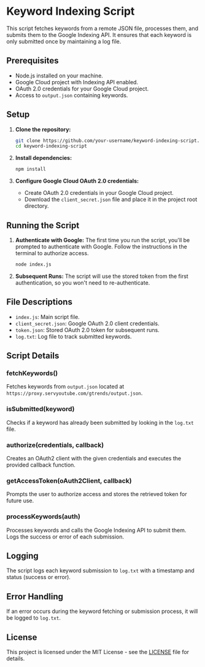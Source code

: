 # Keyword Indexing Script

This script fetches keywords from a remote JSON file, processes them, and submits them to the Google Indexing API. It ensures that each keyword is only submitted once by maintaining a log file.

## Prerequisites

- Node.js installed on your machine.
- Google Cloud project with Indexing API enabled.
- OAuth 2.0 credentials for your Google Cloud project.
- Access to `output.json` containing keywords.

## Setup

1. **Clone the repository:**
    ```sh
    git clone https://github.com/your-username/keyword-indexing-script.git
    cd keyword-indexing-script
    ```

2. **Install dependencies:**
    ```sh
    npm install
    ```

3. **Configure Google Cloud OAuth 2.0 credentials:**
    - Create OAuth 2.0 credentials in your Google Cloud project.
    - Download the `client_secret.json` file and place it in the project root directory.

## Running the Script

1. **Authenticate with Google:**
    The first time you run the script, you'll be prompted to authenticate with Google. Follow the instructions in the terminal to authorize access.

    ```sh
    node index.js
    ```

2. **Subsequent Runs:**
    The script will use the stored token from the first authentication, so you won't need to re-authenticate.

## File Descriptions

- `index.js`: Main script file.
- `client_secret.json`: Google OAuth 2.0 client credentials.
- `token.json`: Stored OAuth 2.0 token for subsequent runs.
- `log.txt`: Log file to track submitted keywords.

## Script Details

### fetchKeywords()

Fetches keywords from `output.json` located at `https://proxy.servyoutube.com/gtrends/output.json`.

### isSubmitted(keyword)

Checks if a keyword has already been submitted by looking in the `log.txt` file.

### authorize(credentials, callback)

Creates an OAuth2 client with the given credentials and executes the provided callback function.

### getAccessToken(oAuth2Client, callback)

Prompts the user to authorize access and stores the retrieved token for future use.

### processKeywords(auth)

Processes keywords and calls the Google Indexing API to submit them. Logs the success or error of each submission.

## Logging

The script logs each keyword submission to `log.txt` with a timestamp and status (success or error).

## Error Handling

If an error occurs during the keyword fetching or submission process, it will be logged to `log.txt`.

## License

This project is licensed under the MIT License - see the [LICENSE](LICENSE) file for details.
